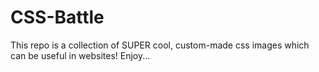 # CSS-Battle
This repo is a collection of SUPER cool, custom-made css images which can be useful in websites! Enjoy...

